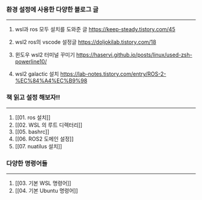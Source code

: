 
### 환경 설정에 사용한 다양한 블로그 글
---
1. wsl과 ros 모두 설치를 도와준 글
	https://keep-steady.tistory.com/45
	
2. wsl2 ros의 vscode 설정글
	https://doljokilab.tistory.com/18
	
3. 윈도우 wsl2 터미널 꾸미기
	https://haservi.github.io/posts/linux/used-zsh-powerline10/
	
4. wsl2 galactic 설치
	https://lab-notes.tistory.com/entry/ROS-2-%EC%84%A4%EC%B9%98


### 책 읽고 설정 해보자!!
---
1. [[01. ros 설치]]
2. [[02. WSL 의 루트 디렉터리]]
3. [[05. bashrc]]
4. [[06. ROS2 도메인 설정]]
5. [[07. nuatilus 설치]]


### 다양한 명령어들
---
1. [[03. 기본 WSL 명령어]]
2. [[04. 기본 Ubuntu 명령어]]

